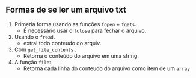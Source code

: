 ## Formas de se ler um arquivo txt

1. Primeria forma usando as funções `fopen` + `fgets`.
    * É necessário usar o `fclose`  para fechar o arquivo.
2. Usando o `fread`.
    * extrai todo  conteudo do arquiv.
3. Com `get_file_contents` .
    * Retorna o conteúdo do arquivo em uma string.
4. A função `file`:
    * Retorna cada linha do conteudo do arquivo como item de um `array`


